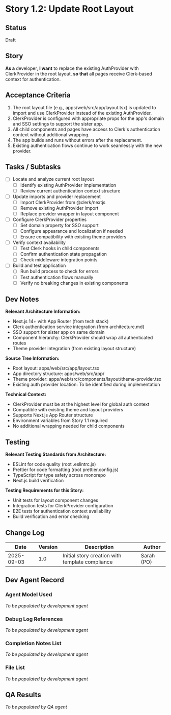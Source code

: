 # Story 1.2: Update Root Layout

## Status
Draft

## Story
**As a** developer,
**I want** to replace the existing AuthProvider with ClerkProvider in the root layout,
**so that** all pages receive Clerk-based context for authentication.

## Acceptance Criteria
1. The root layout file (e.g., apps/web/src/app/layout.tsx) is updated to import and use ClerkProvider instead of the existing AuthProvider.
2. ClerkProvider is configured with appropriate props for the app's domain and SSO settings to support the sister app.
3. All child components and pages have access to Clerk's authentication context without additional wrapping.
4. The app builds and runs without errors after the replacement.
5. Existing authentication flows continue to work seamlessly with the new provider.

## Tasks / Subtasks
- [ ] Locate and analyze current root layout
  - [ ] Identify existing AuthProvider implementation
  - [ ] Review current authentication context structure
- [ ] Update imports and provider replacement
  - [ ] Import ClerkProvider from @clerk/nextjs
  - [ ] Remove existing AuthProvider import
  - [ ] Replace provider wrapper in layout component
- [ ] Configure ClerkProvider properties
  - [ ] Set domain property for SSO support
  - [ ] Configure appearance and localization if needed
  - [ ] Ensure compatibility with existing theme providers
- [ ] Verify context availability
  - [ ] Test Clerk hooks in child components
  - [ ] Confirm authentication state propagation
  - [ ] Check middleware integration points
- [ ] Build and test application
  - [ ] Run build process to check for errors
  - [ ] Test authentication flows manually
  - [ ] Verify no breaking changes in existing components

## Dev Notes
**Relevant Architecture Information:**
- Next.js 14+ with App Router (from tech stack)
- Clerk authentication service integration (from architecture.md)
- SSO support for sister app on same domain
- Component hierarchy: ClerkProvider should wrap all authenticated routes
- Theme provider integration (from existing layout structure)

**Source Tree Information:**
- Root layout: apps/web/src/app/layout.tsx
- App directory structure: apps/web/src/app/
- Theme provider: apps/web/src/components/layout/theme-provider.tsx
- Existing auth provider location: To be identified during implementation

**Technical Context:**
- ClerkProvider must be at the highest level for global auth context
- Compatible with existing theme and layout providers
- Supports Next.js App Router structure
- Environment variables from Story 1.1 required
- No additional wrapping needed for child components

## Testing
**Relevant Testing Standards from Architecture:**
- ESLint for code quality (root .eslintrc.js)
- Prettier for code formatting (root prettier.config.js)
- TypeScript for type safety across monorepo
- Next.js build verification

**Testing Requirements for this Story:**
- Unit tests for layout component changes
- Integration tests for ClerkProvider configuration
- E2E tests for authentication context availability
- Build verification and error checking

## Change Log
| Date | Version | Description | Author |
|------|---------|-------------|--------|
| 2025-09-03 | 1.0 | Initial story creation with template compliance | Sarah (PO) |

## Dev Agent Record
### Agent Model Used
*To be populated by development agent*

### Debug Log References
*To be populated by development agent*

### Completion Notes List
*To be populated by development agent*

### File List
*To be populated by development agent*

## QA Results
*To be populated by QA agent*